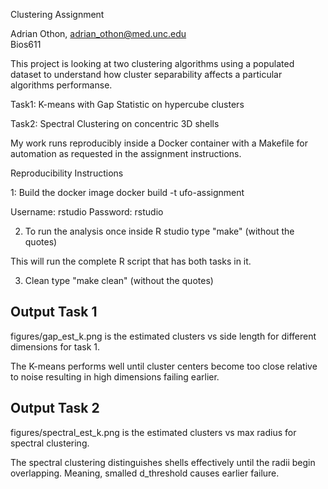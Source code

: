 Clustering Assignment 

Adrian Othon, adrian_othon@med.unc.edu  
Bios611

This project is looking at two clustering algorithms using a populated dataset to understand how cluster separability affects a particular algorithms performanse. 

Task1: K-means with Gap Statistic on hypercube clusters 

Task2: Spectral Clustering on concentric 3D shells 

My work runs reproducibly inside a Docker container with a Makefile for automation as requested in the assignment instructions. 

Reproducibility Instructions 

1: Build the docker image
	docker build -t ufo-assignment 

Username: rstudio
Password: rstudio 

2. To run the analysis 
	once inside R studio type "make" (without the quotes)

This will run the complete R script that has both tasks in it. 

3. Clean 
	type "make clean" (without the quotes) 

## Output Task 1 

figures/gap_est_k.png is the estimated clusters vs side length for different dimensions for task 1. 

The K-means performs well until cluster centers become too close relative to noise resulting in high dimensions failing earlier. 

## Output Task 2 

figures/spectral_est_k.png is the estimated clusters vs max radius for spectral clustering. 

The spectral clustering distinguishes shells effectively until the radii begin overlapping. Meaning, smalled d_threshold causes earlier failure.  
